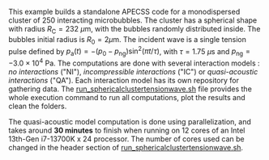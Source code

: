 This example builds a standalone APECSS code for a monodispersed cluster of 250 interacting microbubbles. The cluster has a spherical shape with radius $R_{\mathrm{C}} = 232 \ \mu\mathrm{m}$, with the bubbles randomly distributed inside. The bubbles initial radius is $R_{0} = 2 \mu\mathrm{m}$. The incident wave is a single tension pulse defined by $p_{\mathrm{a}}(t) = -(p_{0} - p_{\mathrm{ng}})\sin^{2}\left(\pi t / \tau \right)$, with $\tau = 1.75 \ \mu\mathrm{s}$ and $p_{\mathrm{ng}} = -3.0 \times 10^{4} \ \mathrm{Pa}$. The computations are done with several interaction models : *no interactions* ("NI"), *incompressible interactions* ("IC") or *quasi-acoustic interactions* ("QA"). Each interaction model has its own repository for gathering data. The [run_sphericalclustertensionwave.sh](run_sphericalclustertensionwave.sh) file provides the whole execution command to run all computations, plot the results and clean the folders.

The quasi-acoustic model computation is done using parallelization, and takes around **30 minutes** to finish when running on 12 cores of an Intel 13th-Gen i7-13700K x 24 processor. The number of cores used can be changed in the header section of [run_sphericalclustertensionwave.sh](run_sphericalclustertensionwave.sh).